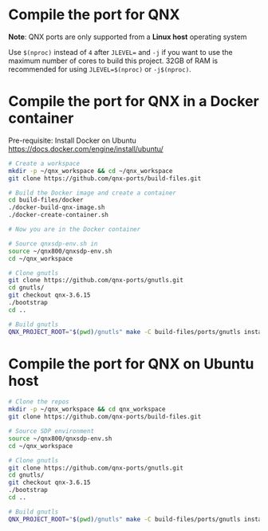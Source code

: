 # Compile the port for QNX

**Note**: QNX ports are only supported from a **Linux host** operating system

Use `$(nproc)` instead of `4` after `JLEVEL=` and `-j` if you want to use the maximum number of cores to build this project.
32GB of RAM is recommended for using `JLEVEL=$(nproc)` or `-j$(nproc)`.

# Compile the port for QNX in a Docker container

Pre-requisite: Install Docker on Ubuntu https://docs.docker.com/engine/install/ubuntu/

```bash
# Create a workspace
mkdir -p ~/qnx_workspace && cd ~/qnx_workspace
git clone https://github.com/qnx-ports/build-files.git

# Build the Docker image and create a container
cd build-files/docker
./docker-build-qnx-image.sh
./docker-create-container.sh

# Now you are in the Docker container

# Source qnxsdp-env.sh in
source ~/qnx800/qnxsdp-env.sh
cd ~/qnx_workspace

# Clone gnutls
git clone https://github.com/qnx-ports/gnutls.git
cd gnutls/
git checkout qnx-3.6.15
./bootstrap
cd ..

# Build gnutls
QNX_PROJECT_ROOT="$(pwd)/gnutls" make -C build-files/ports/gnutls install JLEVEL=4
```

# Compile the port for QNX on Ubuntu host

```bash
# Clone the repos
mkdir -p ~/qnx_workspace && cd qnx_workspace
git clone https://github.com/qnx-ports/build-files.git

# Source SDP environment
source ~/qnx800/qnxsdp-env.sh
cd ~/qnx_workspace

# Clone gnutls
git clone https://github.com/qnx-ports/gnutls.git
cd gnutls/
git checkout qnx-3.6.15
./bootstrap
cd ..

# Build gnutls
QNX_PROJECT_ROOT="$(pwd)/gnutls" make -C build-files/ports/gnutls install JLEVEL=4
```

